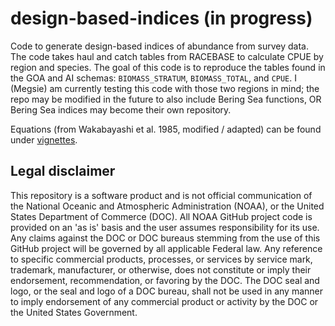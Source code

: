 # design-based-indices (in progress)

Code to generate design-based indices of abundance from survey data. The code takes haul and catch tables from RACEBASE to calculate CPUE by region and species. The goal of this code is to reproduce the tables found in the GOA and AI schemas: `BIOMASS_STRATUM`, `BIOMASS_TOTAL`, and `CPUE`. I (Megsie) am currently testing this code with those two regions in mind; the repo may be modified in the future to also include Bering Sea functions, OR Bering Sea indices may become their own repository.

Equations (from Wakabayashi et al. 1985, modified / adapted) can be found under [vignettes](https://github.com/afsc-gap-products/design-based-indices/tree/master/vignettes).


## Legal disclaimer
This repository is a software product and is not official communication of the National Oceanic and Atmospheric Administration (NOAA), or the United States Department of Commerce (DOC). All NOAA GitHub project code is provided on an 'as is' basis and the user assumes responsibility for its use. Any claims against the DOC or DOC bureaus stemming from the use of this GitHub project will be governed by all applicable Federal law. Any reference to specific commercial products, processes, or services by service mark, trademark, manufacturer, or otherwise, does not constitute or imply their endorsement, recommendation, or favoring by the DOC. The DOC seal and logo, or the seal and logo of a DOC bureau, shall not be used in any manner to imply endorsement of any commercial product or activity by the DOC or the United States Government.